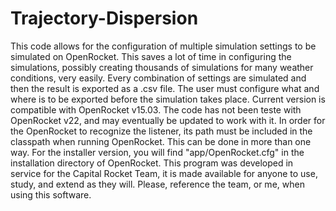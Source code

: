 # Trajectory-Dispersion
 This code allows for the configuration of multiple simulation settings to be simulated on OpenRocket. This saves a lot of time in configuring the simulations, possibly creating thousands of simulations for many weather conditions, very easily. Every combination of settings are simulated and then the result is exported as a .csv file. The user must configure what and where is to be exported before the simulation takes place.
 Current version is compatible with OpenRocket v15.03. The code has not been teste with OpenRocket v22, and may eventually be updated to work with it.
 In order for the OpenRocket to recognize the listener, its path must be included in the classpath when running OpenRocket. This can be done in more than one way. For the installer version, you will find  "app/OpenRocket.cfg" in the installation directory of OpenRocket.
 This program was developed in service for the Capital Rocket Team, it is made available for anyone to use, study, and extend as they will. Please, reference the team, or me, when using this software.
